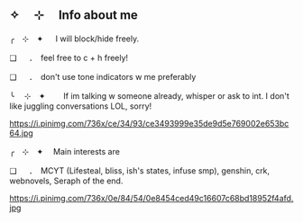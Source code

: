## ✧　  ⊹　 Info about me 
╭　⊹　✦ 　 I will block/hide freely. 

❑ 　 ．　feel free to c + h freely! 

❑ 　 ．　don't use tone indicators w me preferably 

╰ 　⊹　✦　 　If im talking w someone already, whisper or ask to int. I don't like juggling conversations LOL, sorry!

https://i.pinimg.com/736x/ce/34/93/ce3493999e35de9d5e769002e653bc64.jpg

╭　⊹　✦ 　Main interests are 

❑ 　 ．　MCYT (Lifesteal, bliss, ish's states, infuse smp), genshin, crk, webnovels, Seraph of the end.

https://i.pinimg.com/736x/0e/84/54/0e8454ced49c16607c68bd18952f4afd.jpg
